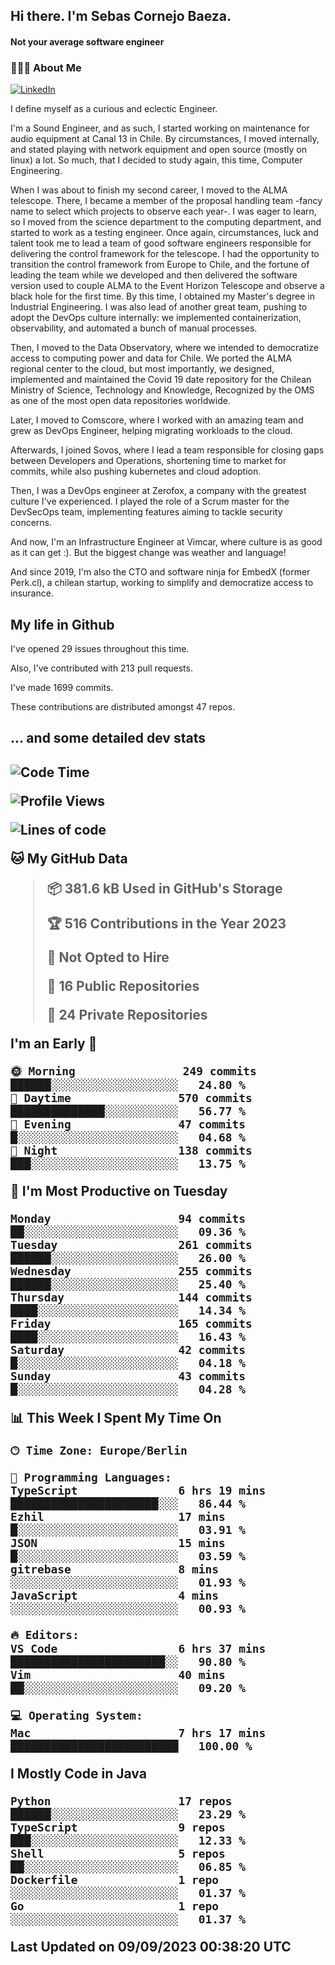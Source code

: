 <h2> Hi there.  I'm Sebas Cornejo Baeza.</h2>
<h4> Not your average software engineer</h4>
<h3> 👨🏻‍💻 About Me </h3>
<a href="http://linkedin.com/in/sebastian-cornejo-baeza/"><img alt="LinkedIn" src="https://img.shields.io/badge/Sebas%20Cornejo%20-informational?style=appveyor&logo=linkedin"></a>


I define myself as a curious and eclectic Engineer.

I'm a Sound Engineer, and as such, I started working on maintenance for audio equipment at Canal 13 in Chile.
By circumstances, I moved internally, and stated playing with network equipment and open source (mostly on linux) 
a lot. So much, that I decided to study again, this time, Computer Engineering.

When I was about to finish my second career, I moved to the ALMA telescope. There, I became a member of the proposal handling team
-fancy name to select which projects to observe each year-. 
I was eager to learn, so I moved from the science department to the computing department, and started to work as 
a testing engineer. Once again, circumstances, luck and talent took me to lead a team of good software engineers 
responsible for delivering the control framework for the telescope. I had the opportunity to transition the control framework from
Europe to Chile, and the fortune of leading the team while we developed and then delivered the software
version used to couple ALMA to the Event Horizon Telescope and observe a black hole for the first time.
By this time, I obtained my Master's degree in Industrial Engineering.
I was also lead of another great team, pushing to adopt the DevOps culture internally: we implemented containerization, observability, and automated a bunch of manual processes.

Then, I moved to the Data Observatory, where we intended to democratize access to computing power
and data for Chile. We ported the ALMA regional center to the cloud, but most importantly, we designed, implemented
and maintained the Covid 19 date repository for the Chilean Ministry of Science, Technology and Knowledge, Recognized by the OMS as one of the most open
data repositories worldwide.

Later, I moved to Comscore, where I worked with an amazing team and grew as DevOps Engineer, helping migrating workloads to the cloud.

Afterwards, I joined Sovos, where I lead a team responsible for closing gaps between Developers and Operations, shortening time to market for commits, while
also pushing kubernetes and cloud adoption.

Then, I was a DevOps engineer at Zerofox, a company with the greatest culture I've experienced. I played the role of a Scrum master for the DevSecOps team,
implementing features aiming to tackle security concerns.

And now, I'm an Infrastructure Engineer at Vimcar, where culture is as good as it can get :). But the biggest change was weather and language!
 
And since 2019, I'm also the CTO and software ninja for EmbedX (former Perk.cl), a chilean startup, working to simplify and democratize access to insurance.

<h2> My life in Github </h2>

I've opened 29 issues throughout this time.

Also, I've contributed with 213 pull requests.

I've made 1699 commits.

These contributions are distributed amongst 47 repos.

<h2>... and some detailed dev stats<h2>

<!--START_SECTION:waka-->
![Code Time](http://img.shields.io/badge/Code%20Time-486%20hrs%202%20mins-blue)

![Profile Views](http://img.shields.io/badge/Profile%20Views-0-blue)

![Lines of code](https://img.shields.io/badge/From%20Hello%20World%20I%27ve%20Written-772.1%20thousand%20lines%20of%20code-blue)

**🐱 My GitHub Data** 

> 📦 381.6 kB Used in GitHub's Storage 
 > 
> 🏆 516 Contributions in the Year 2023
 > 
> 🚫 Not Opted to Hire
 > 
> 📜 16 Public Repositories 
 > 
> 🔑 24 Private Repositories 
 > 
**I'm an Early 🐤** 

```text
🌞 Morning                249 commits         ██████░░░░░░░░░░░░░░░░░░░   24.80 % 
🌆 Daytime                570 commits         ██████████████░░░░░░░░░░░   56.77 % 
🌃 Evening                47 commits          █░░░░░░░░░░░░░░░░░░░░░░░░   04.68 % 
🌙 Night                  138 commits         ███░░░░░░░░░░░░░░░░░░░░░░   13.75 % 
```
📅 **I'm Most Productive on Tuesday** 

```text
Monday                   94 commits          ██░░░░░░░░░░░░░░░░░░░░░░░   09.36 % 
Tuesday                  261 commits         ██████░░░░░░░░░░░░░░░░░░░   26.00 % 
Wednesday                255 commits         ██████░░░░░░░░░░░░░░░░░░░   25.40 % 
Thursday                 144 commits         ████░░░░░░░░░░░░░░░░░░░░░   14.34 % 
Friday                   165 commits         ████░░░░░░░░░░░░░░░░░░░░░   16.43 % 
Saturday                 42 commits          █░░░░░░░░░░░░░░░░░░░░░░░░   04.18 % 
Sunday                   43 commits          █░░░░░░░░░░░░░░░░░░░░░░░░   04.28 % 
```


📊 **This Week I Spent My Time On** 

```text
🕑︎ Time Zone: Europe/Berlin

💬 Programming Languages: 
TypeScript               6 hrs 19 mins       ██████████████████████░░░   86.44 % 
Ezhil                    17 mins             █░░░░░░░░░░░░░░░░░░░░░░░░   03.91 % 
JSON                     15 mins             █░░░░░░░░░░░░░░░░░░░░░░░░   03.59 % 
gitrebase                8 mins              ░░░░░░░░░░░░░░░░░░░░░░░░░   01.93 % 
JavaScript               4 mins              ░░░░░░░░░░░░░░░░░░░░░░░░░   00.93 % 

🔥 Editors: 
VS Code                  6 hrs 37 mins       ███████████████████████░░   90.80 % 
Vim                      40 mins             ██░░░░░░░░░░░░░░░░░░░░░░░   09.20 % 

💻 Operating System: 
Mac                      7 hrs 17 mins       █████████████████████████   100.00 % 
```

**I Mostly Code in Java** 

```text
Python                   17 repos            ██████░░░░░░░░░░░░░░░░░░░   23.29 % 
TypeScript               9 repos             ███░░░░░░░░░░░░░░░░░░░░░░   12.33 % 
Shell                    5 repos             ██░░░░░░░░░░░░░░░░░░░░░░░   06.85 % 
Dockerfile               1 repo              ░░░░░░░░░░░░░░░░░░░░░░░░░   01.37 % 
Go                       1 repo              ░░░░░░░░░░░░░░░░░░░░░░░░░   01.37 % 
```




 Last Updated on 09/09/2023 00:38:20 UTC
<!--END_SECTION:waka-->
